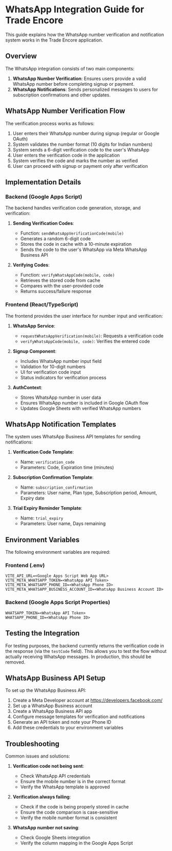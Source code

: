 # WhatsApp Integration Guide for Trade Encore

This guide explains how the WhatsApp number verification and notification system works in the Trade Encore application.

## Overview

The WhatsApp integration consists of two main components:

1. **WhatsApp Number Verification**: Ensures users provide a valid WhatsApp number before completing signup or payment.
2. **WhatsApp Notifications**: Sends personalized messages to users for subscription confirmations and other updates.

## WhatsApp Number Verification Flow

The verification process works as follows:

1. User enters their WhatsApp number during signup (regular or Google OAuth)
2. System validates the number format (10 digits for Indian numbers)
3. System sends a 6-digit verification code to the user's WhatsApp
4. User enters the verification code in the application
5. System verifies the code and marks the number as verified
6. User can proceed with signup or payment only after verification

## Implementation Details

### Backend (Google Apps Script)

The backend handles verification code generation, storage, and verification:

1. **Sending Verification Codes**:
   - Function: `sendWhatsAppVerificationCode(mobile)`
   - Generates a random 6-digit code
   - Stores the code in cache with a 10-minute expiration
   - Sends the code to the user's WhatsApp via Meta WhatsApp Business API

2. **Verifying Codes**:
   - Function: `verifyWhatsAppCode(mobile, code)`
   - Retrieves the stored code from cache
   - Compares with the user-provided code
   - Returns success/failure response

### Frontend (React/TypeScript)

The frontend provides the user interface for number input and verification:

1. **WhatsApp Service**:
   - `requestWhatsAppVerification(mobile)`: Requests a verification code
   - `verifyWhatsAppCode(mobile, code)`: Verifies the entered code

2. **Signup Component**:
   - Includes WhatsApp number input field
   - Validation for 10-digit numbers
   - UI for verification code input
   - Status indicators for verification process

3. **AuthContext**:
   - Stores WhatsApp number in user data
   - Ensures WhatsApp number is included in Google OAuth flow
   - Updates Google Sheets with verified WhatsApp numbers

## WhatsApp Notification Templates

The system uses WhatsApp Business API templates for sending notifications:

1. **Verification Code Template**:
   - Name: `verification_code`
   - Parameters: Code, Expiration time (minutes)

2. **Subscription Confirmation Template**:
   - Name: `subscription_confirmation`
   - Parameters: User name, Plan type, Subscription period, Amount, Expiry date

3. **Trial Expiry Reminder Template**:
   - Name: `trial_expiry`
   - Parameters: User name, Days remaining

## Environment Variables

The following environment variables are required:

### Frontend (.env)
```
VITE_API_URL=<Google Apps Script Web App URL>
VITE_META_WHATSAPP_TOKEN=<WhatsApp API Token>
VITE_META_WHATSAPP_PHONE_ID=<WhatsApp Phone ID>
VITE_META_WHATSAPP_BUSINESS_ACCOUNT_ID=<WhatsApp Business Account ID>
```

### Backend (Google Apps Script Properties)
```
WHATSAPP_TOKEN=<WhatsApp API Token>
WHATSAPP_PHONE_ID=<WhatsApp Phone ID>
```

## Testing the Integration

For testing purposes, the backend currently returns the verification code in the response (via the `testCode` field). This allows you to test the flow without actually receiving WhatsApp messages. In production, this should be removed.

## WhatsApp Business API Setup

To set up the WhatsApp Business API:

1. Create a Meta Developer account at https://developers.facebook.com/
2. Set up a WhatsApp Business account
3. Create a WhatsApp Business API app
4. Configure message templates for verification and notifications
5. Generate an API token and note your Phone ID
6. Add these credentials to your environment variables

## Troubleshooting

Common issues and solutions:

1. **Verification code not being sent**:
   - Check WhatsApp API credentials
   - Ensure the mobile number is in the correct format
   - Verify the WhatsApp template is approved

2. **Verification always failing**:
   - Check if the code is being properly stored in cache
   - Ensure the code comparison is case-sensitive
   - Verify the mobile number format is consistent

3. **WhatsApp number not saving**:
   - Check Google Sheets integration
   - Verify the column mapping in the Google Apps Script

